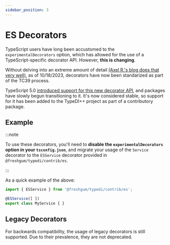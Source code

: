 ```yaml
---
sidebar_position: 3
---
```


# ES Decorators

TypeScript users have long been accustomed to the `experimentalDecorators` option, which
has allowed for the use of a TypeScript-specific decorator API.  However, **this is changing**.

Without delving into an extreme amount of detail [(Axel R.'s blog does that very well)][axel-r-decorators],
as of 10/18/2023, decorators have now been standarized as part of the TC39 process.

TypeScript 5.0 [introduced support for this new decorator API][ts-blog-5.0-release-decorators],
and packages have slowly begun transitioning to it.  It's now considered stable, so support
for it has been added to the TypeDI++ project as part of a contributory package.

## Example

:::note

To use these decorators, you'll need to **disable the `experimentalDecorators` option in your `tsconfig.json`**,
and migrate your usage of the `Service` decorator to the `ESService` decorator provided in `@freshgum/typedi/contrib/es`.

:::

As a quick example of the above:

```ts
import { ESService } from '@freshgum/typedi/contrib/es';

@ESService([ ])
export class MyService { }
```

## Legacy Decorators

For backwards compatibility, the usage of legacy decorators is still supported.
Due to their prevalence, they are not deprecated.

[ts-blog-5.0-release-decorators]: https://devblogs.microsoft.com/typescript/announcing-typescript-5-0/#decorators
[axel-r-decorators]: https://2ality.com/2022/10/javascript-decorators.html
